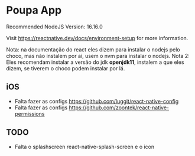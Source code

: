 # Poupa App

Recommended NodeJS Version: 16.16.0

Visit https://reactnative.dev/docs/environment-setup for more information.

Nota: na documentação do react eles dizem para instalar o nodejs pelo choco, mas não instalem por ai, usem o nvm para instalar o nodejs.
Nota 2: Eles recomendam instalar a versão do jdk **openjdk11**, instalem a que eles dizem, se tiverem o choco podem instalar por lá.

## iOS
- Falta fazer as configs https://github.com/luggit/react-native-config 
- Falta fazer as configs https://github.com/zoontek/react-native-permissions 

## TODO
- Falta o splashscreen react-native-splash-screen e o icon
